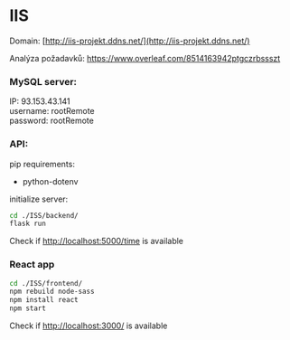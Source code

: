 # IIS

Domain: [http://iis-projekt.ddns.net/](http://iis-projekt.ddns.net/)

Analýza požadavků: https://www.overleaf.com/8514163942ptgczrbssszt

### MySQL server:
IP: 93.153.43.141\
username: rootRemote\
password: rootRemote



### API:
pip requirements:
- python-dotenv

initialize server:
```bash
cd ./ISS/backend/
flask run
```
Check if [http://localhost:5000/time](http://localhost:5000/time) is available


### React app
```bash
cd ./ISS/frontend/
npm rebuild node-sass
npm install react
npm start
```
Check if [http://localhost:3000/](http://localhost:3000/) is available